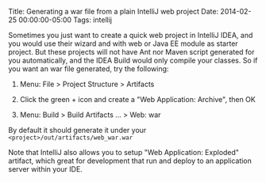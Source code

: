 Title: Generating a war file from a plain IntelliJ web project
Date: 2014-02-25 00:00:00-05:00
Tags: intellij


Sometimes you just want to create a quick web project in IntelliJ IDEA, and you would use their wizard and with web or Java EE module as starter project. But these projects will not have Ant nor Maven script generated for you automatically, and the IDEA Build would only compile your classes. So if you want an war file generated, try the following:

1) Menu: File > Project Structure > Artifacts

2) Click the green + icon and create a "Web Application: Archive", then OK

3) Menu: Build > Build Artifacts ... > Web: war

By default it should generate it under your `<project>/out/artifacts/web_war.war`

Note that IntelliJ also allows you to setup "Web Application: Exploded" artifact, which great for development that run and deploy to an application server within your IDE.

